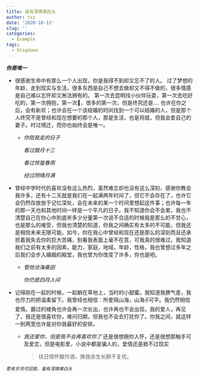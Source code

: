 ```yaml
---
title: 虽有深情难白头
author: txz
date: '2020-10-13'
slug: ''
categories:
  - Example
tags:
  - blogdown
---
```

***你是唯一***

+ 很感谢生命中有那么一个人出现，你是我得不到却又忘不了的人。
过了梦想的年龄，走到现实与生活，很多东西是自己不想去做却又不得不做的，很多情感是自己难以忘怀却又🈚️法拥有的。
第一次去昆明找小伙伴玩耍，第一次去吃好吃的，第一次拥抱，第一次💋，很多的第一次，但是终究还是....
也许在你之后，会有新欢；也许会在一个该结婚的时间找到一个可以结婚的人，但是那个人终究不是曾经和现在想要的那个人，那是生活，也是将就，但我会爱自己的妻子。时过境迁，而你也始终会是唯一。

    +  *你陪我走的日子*

       *看过腊月十三*

       *看过惊蛰春雨*

       *经过阴晴月满*

+ 曾经中学时代的喜欢没有这么热烈，虽然难忘却也没有这么深刻，感谢你教会我许多，还有十二天就是我们在一起满两年时间了，但它不会存在了，也许它会仍然存放放于记忆深处，会在未来的某一个时间里想起这件事；也许每一年的那一天也和其他时间一样是一个平凡的日子。我不知道你会不会累，我也不清楚自己在你心中到底🈶️多少分量第一次说不合适的时候我是那么的不甘心，也是那么的难受，但我也清楚的知道，你我之间确实有太多的不可能，但我还是相信未来无限可能。如今，你在我心中曾经和现在还是那么的深刻而且还承担着我失去你的巨大苦痛，别看我表面上毫不在意，可我真的很难过，我知道我们之前有太多的因素，能力，家庭，地域，年龄，性格，我也曾想过多年之后我们会步入婚姻的殿堂，我也曾为你改变了许多，你也是吧。

     + *管他沧海桑田*
     
       *你仍是四月人间*

+ 记得刚在一起的时候，一起躺在草地上，当时的小甜蜜。我知道我脾气差，我也尽力的把温柔留下。我曾经也相信：所爱隔山海，山海✌️可平。我仍然相信爱情。磨过的棱角也许会再一次长出，也许再也不会出现，我的爱人，再见了，我还是很喜欢你，难问归期，但我也不会去打扰你了。你我之间，就这样一别两宽也许是对你我最好的安排。

   + *我还爱你，但是我不会再喜欢你了*
      还是很想拥你入怀，还是很想那触手可及爱恋，但是电影里，小说中都是骗人的，爱情还是抵不过现实
      
      > 往日情怀酿作酒，换我余生长醉不复忧。


*`愿有岁月可回首，虽有深情难白头`*